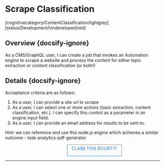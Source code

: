 <!--TODO: Replace all references to "VDA", "Developer Application", and "Developer App" with "Veritone Developer"-->
<style>
    #claim-this-flow-btn {
        display: block;
        color: #2F80ED;
        border: 1px solid #2F80ED;
        width: 170px;
        height: 30px;
        text-align: center;
        padding: 3px;
        position: relative;
        text-decoration: none;
        left: 40%;
    }
</style>
# Scrape Classification
[cognitivecategory/ContentClassification/lightgrey]
[status/Development/Undeveloped/red]


## Overview {docsify-ignore}
As a CMS/GraphQL user, I can create a job that invokes an Automation engine to scrape a website and process the content for either topic extraction or content classification (or both!) 

## Details {docsify-ignore}
Acceptance criteria are as follows:

1. As a user, I can provide a site url to scrape
2. As a user, I can select one or more actions (topic extraction, content classification, etc.). I can specify this control as a parameter in an engine input field.
3. As a user, I can provide an email address for results to be sent to.

Hint: we can reference and use this node.js engine which achieves a similar outcome - task-analytics-pdf-generator

<a href="https://forms.gle/tkVjfrtyBDrXyoji7" id="claim-this-flow-btn">CLAIM THIS BOUNTY!</a>
<hr>